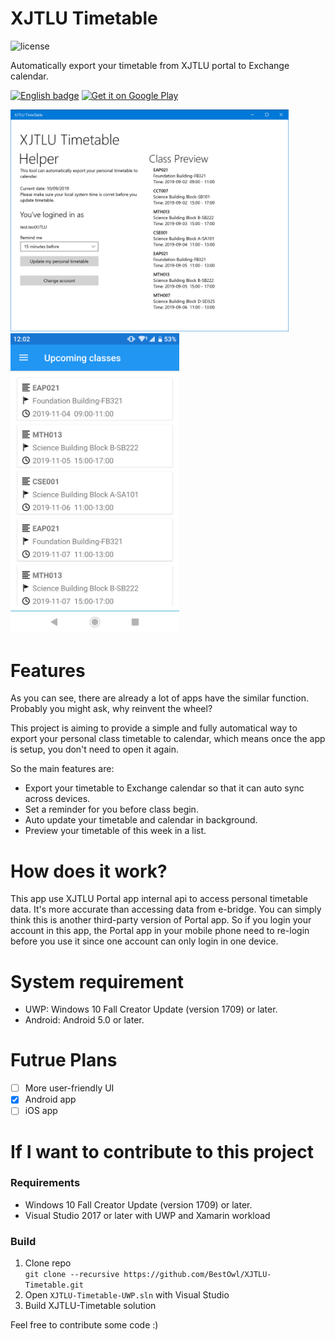 # XJTLU Timetable
![license](https://img.shields.io/github/license/mashape/apistatus.svg?style=flat-square)

Automatically export your timetable from XJTLU portal to Exchange calendar.


<a href='//www.microsoft.com/store/apps/9N1KKT6GL9FH?cid=storebadge&ocid=badge'><img src='https://assets.windowsphone.com/85864462-9c82-451e-9355-a3d5f874397a/English_get-it-from-MS_InvariantCulture_Default.png' alt='English badge' width='142' height='52' /></a>
<a href='https://play.google.com/store/apps/details?id=com.xjtlu_caa.timetable&pcampaignid=pcampaignidMKT-Other-global-all-co-prtnr-py-PartBadge-Mar2515-1'><img alt='Get it on Google Play' src='https://play.google.com/intl/en_us/badges/static/images/badges/en_badge_web_generic.png' width='142' height='52'/></a>

<a><img src='https://github.com/BestOwl/XJTLU-Timetable/blob/master/docs/screenshot-main.png?raw=true' width='444.5' height='355.5' /></a>
<a><img src='https://github.com/BestOwl/XJTLU-Timetable/blob/master/docs/Screenshot_20191029-120239.png?raw=true' height='480' width='270' ></a>

# Features
As you can see, there are already a lot of apps have the similar function. Probably you might ask, why reinvent the wheel?

This project is aiming to provide a simple and fully automatical way to export your personal class timetable to calendar, which means once the app is setup, you don't need to open it again.

So the main features are:
- Export your timetable to Exchange calendar so that it can auto sync across devices.
- Set a reminder for you before class begin.
- Auto update your timetable and calendar in background.
- Preview your timetable of this week in a list.


# How does it work?
This app use XJTLU Portal app internal api to access personal timetable data. It's more accurate than accessing data from e-bridge. You can simply think this is another third-party version of Portal app. So if you login your account in this app, the Portal app in your mobile phone need to re-login before you use it since one account can only login in one device. 

# System requirement
- UWP: Windows 10 Fall Creator Update (version 1709) or later.
- Android: Android 5.0 or later.

# Futrue Plans
- [ ] More user-friendly UI
- [x] Android app
- [ ] iOS app

# If I want to contribute to this project
### Requirements
- Windows 10 Fall Creator Update (version 1709) or later.
- Visual Studio 2017 or later with UWP and Xamarin workload
### Build
 1. Clone repo <br/>
 `git clone --recursive https://github.com/BestOwl/XJTLU-Timetable.git`
 2. Open `XJTLU-Timetable-UWP.sln` with Visual Studio
 3. Build XJTLU-Timetable solution

Feel free to contribute some code :) 
